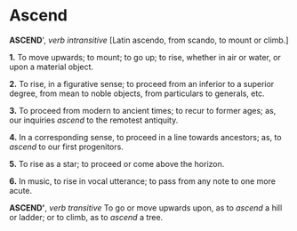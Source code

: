 # Ascend

**ASCEND**', _verb intransitive_ \[Latin ascendo, from scando, to mount or climb.\]

**1.** To move upwards; to mount; to go up; to rise, whether in air or water, or upon a material object.

**2.** To rise, in a figurative sense; to proceed from an inferior to a superior degree, from mean to noble objects, from particulars to generals, etc.

**3.** To proceed from modern to ancient times; to recur to former ages; as, our inquiries _ascend_ to the remotest antiquity.

**4.** In a corresponding sense, to proceed in a line towards ancestors; as, to _ascend_ to our first progenitors.

**5.** To rise as a star; to proceed or come above the horizon.

**6.** In music, to rise in vocal utterance; to pass from any note to one more acute.

**ASCEND'**, _verb transitive_ To go or move upwards upon, as to _ascend_ a hill or ladder; or to climb, as to _ascend_ a tree.